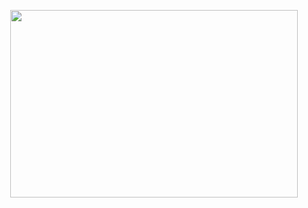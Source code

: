 <p align="center">
<img width="460" height="300" src= <https://user-images.githubusercontent.com/98088644/177755966-7fa33fcf-f97b-48fc-ad31-ebcbd40874ca.gif>

